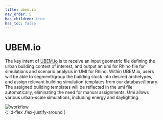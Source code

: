```yaml
---
title: ubem.io
nav_order: 5
has_children: true
has_toc: false
---
```


# UBEM.io

The key intent of
[UBEM.io](http://www.ubem.io) is to receive an input geometric file defining the urban
building context of interest, and output an umi for Rhino file for simulations and
scenario analysis in UMI for Rhino. Within UBEM.io, users will be able to segment/group
the building stock into desired archetypes, and assign relevant building simulation
templates from our database/library. The assigned building templates will be reflected in
the umi file automatically, eliminating the need for manual assignments. Umi allows
various urban-scale simulations, including energy and daylighting.

![workflow](/assets/images/workflow.png "ubem.io simplifies the wrokflow from GIS models
to UBEM models")  
{: .d-flex .flex-justify-around }
